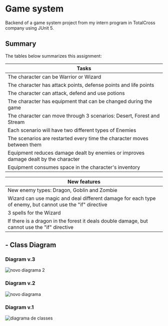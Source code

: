 # Game system

Backend of a game system project from my intern program in TotalCross company using JUnit 5.

## Summary

The tables below summarizes this assignment:

|Tasks|
|--|
|The character can be Warrior or Wizard|
|The character has attack points, defense points and life points|
|The character can attack, defend and use potions|
|The character has equipment that can be changed during the game|
|The character can move through 3 scenarios: Desert, Forest and Stream|
|Each scenario will have two different types of Enemies|
|The scenarios are restarted every time the character moves between them|
|Equipment reduces damage dealt by enemies or improves damage dealt by the character|
|Equipment consumes space in the character's inventory|

|New features|
|--|
|New enemy types: Dragon, Goblin and Zombie|
|Wizard can use magic and deal different damage for each type of enemy, but cannot use the "if" directive|
|3 spells for the Wizard|
|If there is a dragon in the forest it deals double damage, but cannot use the "if" directive|

## - Class Diagram 
### Diagram v.3
<image>![novo diagrama 2](https://user-images.githubusercontent.com/88175144/139054690-e4a0db34-2c59-4aa7-a8f2-80a8f43fc107.PNG)

### Diagram v.2
<image>![novo diagrama](https://user-images.githubusercontent.com/88175144/138783393-552ff330-16fb-4641-bc3a-e0f381adbe4b.PNG)
  
### Diagram v.1
<image>![diagrama de classes](https://user-images.githubusercontent.com/88175144/138527986-d9cf6274-24c4-4088-b8d8-9d0b4fcf0586.PNG) 
